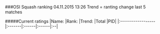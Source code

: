 ###OSI Squash ranking 04.11.2015 13:26
Trend = ranting change last 5 matches

#####Current ratings
|Name:              |Rank:   |Trend: |Total  |PID|
|:------------------|:-------|:------|:------|:--|
